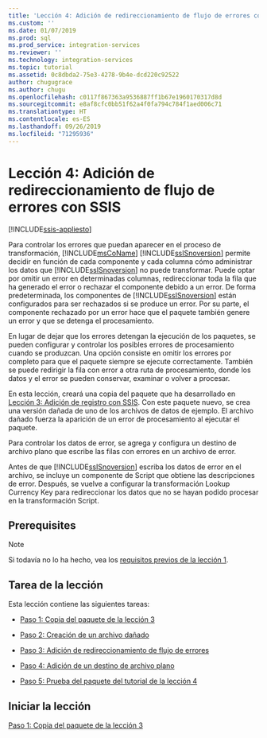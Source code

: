 ```yaml
---
title: 'Lección 4: Adición de redireccionamiento de flujo de errores con SSIS | Microsoft Docs'
ms.custom: ''
ms.date: 01/07/2019
ms.prod: sql
ms.prod_service: integration-services
ms.reviewer: ''
ms.technology: integration-services
ms.topic: tutorial
ms.assetid: 0c8dbda2-75e3-4278-9b4e-dcd220c92522
author: chugugrace
ms.author: chugu
ms.openlocfilehash: c0117f867363a9536887ff1b67e1960170317d8d
ms.sourcegitcommit: e8af8cfc0bb51f62a4f0fa794c784f1aed006c71
ms.translationtype: HT
ms.contentlocale: es-ES
ms.lasthandoff: 09/26/2019
ms.locfileid: "71295936"
---
```

# <a name="lesson-4-add-error-flow-redirection-with-ssis"></a>Lección 4: Adición de redireccionamiento de flujo de errores con SSIS

[!INCLUDE[ssis-appliesto](../includes/ssis-appliesto-ssvrpluslinux-asdb-asdw-xxx.md)]



Para controlar los errores que puedan aparecer en el proceso de transformación, [!INCLUDE[msCoName](../includes/msconame-md.md)] [!INCLUDE[ssISnoversion](../includes/ssisnoversion-md.md)] permite decidir en función de cada componente y cada columna cómo administrar los datos que [!INCLUDE[ssISnoversion](../includes/ssisnoversion-md.md)] no puede transformar. Puede optar por omitir un error en determinadas columnas, redireccionar toda la fila que ha generado el error o rechazar el componente debido a un error. De forma predeterminada, los componentes de [!INCLUDE[ssISnoversion](../includes/ssisnoversion-md.md)] están configurados para ser rechazados si se produce un error. Por su parte, el componente rechazado por un error hace que el paquete también genere un error y que se detenga el procesamiento.  
  
En lugar de dejar que los errores detengan la ejecución de los paquetes, se pueden configurar y controlar los posibles errores de procesamiento cuando se produzcan. Una opción consiste en omitir los errores por completo para que el paquete siempre se ejecute correctamente. También se puede redirigir la fila con error a otra ruta de procesamiento, donde los datos y el error se pueden conservar, examinar o volver a procesar.  
  
En esta lección, creará una copia del paquete que ha desarrollado en [Lección 3: Adición de registro con SSIS](../integration-services/lesson-3-add-logging-with-ssis.md). Con este paquete nuevo, se crea una versión dañada de uno de los archivos de datos de ejemplo. El archivo dañado fuerza la aparición de un error de procesamiento al ejecutar el paquete.  
  
Para controlar los datos de error, se agrega y configura un destino de archivo plano que escribe las filas con errores en un archivo de error. 
  
Antes de que [!INCLUDE[ssISnoversion](../includes/ssisnoversion-md.md)] escriba los datos de error en el archivo, se incluye un componente de Script que obtiene las descripciones de error. Después, se vuelve a configurar la transformación Lookup Currency Key para redireccionar los datos que no se hayan podido procesar en la transformación Script.  
  
## <a name="prerequisites"></a>Prerequisites

> [!NOTE]
> Si todavía no lo ha hecho, vea los [requisitos previos de la lección 1](../integration-services/lesson-1-create-a-project-and-basic-package-with-ssis.md#prerequisites).
 
## <a name="lesson-task"></a>Tarea de la lección
Esta lección contiene las siguientes tareas:  
  
-   [Paso 1: Copia del paquete de la lección 3](../integration-services/lesson-4-1-copying-the-lesson-3-package.md)  
  
-   [Paso 2: Creación de un archivo dañado](../integration-services/lesson-4-2-creating-a-corrupted-file.md)  
  
-   [Paso 3: Adición de redireccionamiento de flujo de errores](../integration-services/lesson-4-3-adding-error-flow-redirection.md)  
  
-   [Paso 4: Adición de un destino de archivo plano](../integration-services/lesson-4-4-adding-a-flat-file-destination.md)  
  
-   [Paso 5: Prueba del paquete del tutorial de la lección 4](../integration-services/lesson-4-5-testing-the-lesson-4-tutorial-package.md)  
  
## <a name="start-the-lesson"></a>Iniciar la lección  
[Paso 1: Copia del paquete de la lección 3](../integration-services/lesson-4-1-copying-the-lesson-3-package.md)  
  
  
  
